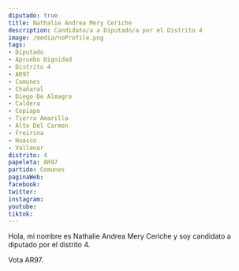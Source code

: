 ```yaml
---
diputado: true
title: Nathalie Andrea Mery Ceriche
description: Candidato/a a Diputado/a por el Distrito 4
image: /media/noProfile.png
tags:
- Diputado
- Apruebo Dignidad
- Distrito 4
- AR97
- Comunes
- Chañaral
- Diego De Almagro
- Caldera
- Copiapo
- Tierra Amarilla
- Alto Del Carmen
- Freirina
- Huasco
- Vallenar
distrito: 4
papeleta: AR97
partido: Comunes
paginaWeb:
facebook:
twitter:
instagram:
youtube:
tiktok:
---
```

Hola, mi nombre es Nathalie Andrea Mery Ceriche y soy candidato a diputado por el distrito 4.

Vota AR97.